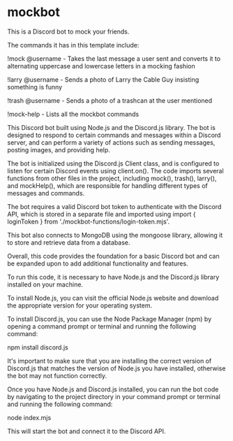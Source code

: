# mockbot
This is a Discord bot to mock your friends.

The commands it has in this template include:

!mock @username - Takes the last message a user sent and converts it to alternating uppercase and lowercase letters in a mocking fashion

!larry @username - Sends a photo of Larry the Cable Guy insisting something is funny

!trash @username - Sends a photo of a trashcan at the user mentioned

!mock-help - Lists all the mockbot commands

This Discord bot built using Node.js and the Discord.js library. The bot is designed to respond to certain commands and messages within a Discord server, and can perform a variety of actions such as sending messages, posting images, and providing help.

The bot is initialized using the Discord.js Client class, and is configured to listen for certain Discord events using client.on(). The code imports several functions from other files in the project, including mock(), trash(), larry(), and mockHelp(), which are responsible for handling different types of messages and commands.

The bot requires a valid Discord bot token to authenticate with the Discord API, which is stored in a separate file and imported using import { loginToken } from './mockbot-functions/login-token.mjs'.

This bot also connects to MongoDB using the mongoose library, allowing it to store and retrieve data from a database.

Overall, this code provides the foundation for a basic Discord bot and can be expanded upon to add additional functionality and features.

To run this code, it is necessary to have Node.js and the Discord.js library installed on your machine.

To install Node.js, you can visit the official Node.js website and download the appropriate version for your operating system.

To install Discord.js, you can use the Node Package Manager (npm) by opening a command prompt or terminal and running the following command:

npm install discord.js

It's important to make sure that you are installing the correct version of Discord.js that matches the version of Node.js you have installed, otherwise the bot may not function correctly.

Once you have Node.js and Discord.js installed, you can run the bot code by navigating to the project directory in your command prompt or terminal and running the following command:

node index.mjs

This will start the bot and connect it to the Discord API.
